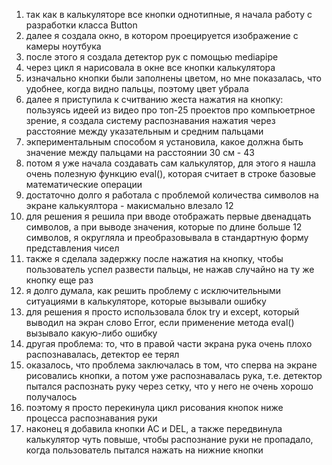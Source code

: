 1. так как в калькуляторе все кнопки однотипные, я начала работу с разработки класса Button
2. далее я создала окно, в котором проецируется изображение с камеры ноутбука
3. после этого я создала детектор рук с помощью mediapipe
4. через цикл я нарисовала в окне все кнопки калькулятора
5. изначально кнопки были заполнены цветом, но мне показалась, что удобнее, когда видно пальцы, поэтому цвет убрала 
6. далее я приступила к считванию жеста нажатия на кнопку: пользуясь идеей из видео про топ-25 проектов про компьюетрное зрение, я создала систему распознавания нажатия через расстояние между указательным и средним пальцами
7. экпериментальным способом я установила, какое должна быть значение между пальцами на расстоянии 30 см - 43
8. потом я уже начала создавать сам калькулятор, для этого я нашла очень полезную функцию eval(), которая считает в строке базовые математические операции 
9. достаточно долго я работала с проблемой количества символов на экране калькуялтора - макисмально влезало 12
10. для решения я решила при вводе отображать первые двенадцать символов, а при выводе значения, которые по длине больше 12 символов, я округляла и преобразовывала в стандартную форму представления чисел 
11. также я сделала задержку после нажатия на кнопку, чтобы пользователь успел развести пальцы, не нажав случайно на ту же кнопку еще раз
12. я долго думала, как решить проблему с исключительными ситуациями в калькуляторе, которые вызывали ошибку
13. для решения я просто использовала блок try и except, который выводил на экран слово Error, если применение метода eval() вызывало какую-либо ошибку
14. другая проблема: то, что в правой части экрана рука очень плохо распознавалась, детектор ее терял
15. оказалось, что проблема заключалась в том, что сперва на экране рисовались кнопки, а потом уже распознавалась рука, т.е. детектор пытался распознать руку через сетку, что у него не очень хорошо получалось 
16. поэтому я просто перекинула цикл рисования кнопок ниже процесса распознавания руки
17. наконец я добавила кнопки AC и DEL, а также передвинула калькулятор чуть повыше, чтобы распознание руки не пропадало, когда пользователь пытался нажать на нижние кнопки
